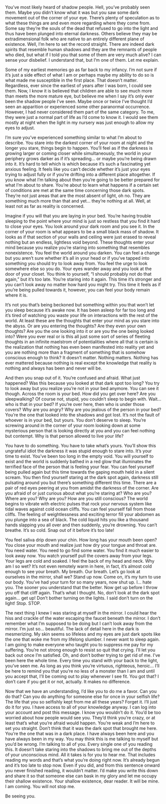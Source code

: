 You’ve most likely heard of shadow people. Hell, you’ve probably seen them. Maybe you didn’t know what it was but you saw some dark movement out of the corner of your eye. There’s plenty of speculation as to what these things are and even more regarding where they come from. Some say they’re the souls of the dead that refused to go into the light and thus have been plunged into eternal darkness. Others believe they may be extradimensional folk who are native to an entirely different plane of existence. Well, I’m here to set the record straight. There are indeed dark spirits that resemble human shadows and they are the remnants of people who died, but what if I told you that some of them are very much alive? I can sense your disbelief. I understand that, but I’m one of them. Let me explain.

Some of my earliest memories go as far back to my infancy. I’m not sure if it’s just a side effect of what I am or perhaps maybe my ability to do so is what made me susceptible in the first place. That doesn’t matter. Regardless, ever since the earliest of years after I was born, I could see them. Now, I know it is believed that children are able to see much more than meets the more mature eye, but believe me when I say it’s only ever been the shadow people I’ve seen. Maybe once or twice I’ve thought I’d seen an apparition or experienced some other paranormal occurrence. However, I had never considered them part of the same category. To me, they were just a normal part of life as I’d come to know it. I would see them mostly at night when the light in my nursery was just enough to allow my eyes to adjust.

I’m sure you’ve experienced something similar to what I’m about to describe. You stare into the darkest corner of your room at night and the longer you stare, things begin to happen. You’ll feel as if the darkness is growing larger or coming closer while simultaneously, the world in your periphery grows darker as if it’s spreading… or maybe you’re being drawn into it. It’s hard to tell which is which because it’s such a fascinating yet anxious feeling. It feels like you can’t decide whether it’s just your eyes trying to adjust fully or if you’re drifting into a different place altogether. If you know what I’m talking about then you’re going to be better prepared for what I’m about to share. You’re about to learn what happens if a certain set of conditions are met at the same time concerning those dark spots. They’re not just areas that are the most absent of light, oh no. They are something much more than that and yet… they’re nothing at all. Well, at least not as far as reality is concerned.

Imagine if you will that you are laying in your bed. You’re having trouble sleeping to the point where your mind is just so restless that you find it hard to close your eyes. You look around your dark room and you see it. In the corner of your room is what appears to be a small black mass of shadow. It looks as if that section of your walls and ceiling were just erased to reveal nothing but an endless, lightless void beyond. These thoughts enter your mind because you realize you’re staring into something that resembles nonexistence. You feel the world around you darken. You can feel a change but you aren’t sure whether it’s all in your head or if you’ve tapped into something you should try to look away from. You feel the urge to look somewhere else so you do. Your eyes wander away and you look at the door of your closet. You think to yourself, “I should probably not do that again,” but it’s too late. You’re staring into it again. This time it’s stronger and you can’t look away no matter how hard you might try. This time it feels as if you’re being pulled towards it, however, you can feel your body remain where it is.

It’s not you that’s being beckoned but something within you that won’t let you sleep because it’s awake now. It has been asleep for far too long and it’s tired of watching you waste your life on interactions with the rest of the world. At least these are the thoughts that enter your mind as you stare into the abyss. Or are you entering the thoughts? Are they even your own thoughts? Are you the one looking into it or are you the one being looked into? Were you ever real or is this all just some sort of series of fleeting thoughts in an infinite maelstrom of potentialities where all that is certain is the realization that nothing has even been manifested into reality yet and you are nothing more than a fragment of something that is somehow conscious enough to think? It doesn’t matter. Nothing matters. Nothing has ever mattered because nothing is real except the knowledge that reality is nothing and always has been and never will be.

And then you snap out of it. You’re confused and afraid. What just happened? Was this because you looked at that dark spot too long? You try to look away but you realize you’re not in your bed anymore. You can see it though. Across the room is your bed. How did you get over here? Are you sleepwalking? Of course not, stupid, you couldn’t sleep to begin with. Wait… who is that in your bed? If you’re over here, then who is under those covers? Why are you angry? Why are you jealous of the person in your bed? You’re the one that looked into the shadows and got lost. It’s not the fault of whoever is in your bed, but yours. You don’t deserve to sleep. You’re screwing around in the corner of your room looking down at some mysterious person that is looking directly at you and you can feel nothing but contempt. Why is that person allowed to live your life?

You have to do something. You have to take what’s yours. You’ll show this ungrateful idiot the darkness it was stupid enough to stare into. It’s your time to exist. You’ve been too long in the empty void. You will yourself to exist and the world is suddenly bathed in a red glow that illuminates the terrified face of the person that is feeling your fear. You can feel yourself being pulled again but this time towards the gaping mouth held in a silent scream. You then find yourself staring at the dark spot again, darkness still pulsating around you but there’s something different this time. There are a pair of red eyes peering at you from amidst the darkness of the corner. Are you afraid of or just curious about what you’re staring at? Who are you? Where are you? Why are you? How are you still conscious? The world begins to vibrate with electric pulses that rock your nervous system like tidal waves against cold ocean cliffs. You can feel yourself fall from those cliffs. The feeling of weightlessness and exciting terror fill your abdomen as you plunge into a sea of black. The cold liquid hits you like a thousand hands slapping you all over and then suddenly, you’re drowning. You can’t breathe. It’s so cold. Snap out of it before it’s too late!

You feel saliva drip down your chin. How long has your mouth been open? You close your mouth and realize just how dry your tongue and throat are. You need water. You need to go find some water. You find it much easier to look away now. You watch yourself pull the covers away from your legs. Your legs are cold and soaked. I feel the back of my head and neck. Why am I so wet? It’s not even remotely warm in here, in fact, it’s almost cold enough to see your breath. My breath. Our breath. Let’s go look at ourselves in the mirror, shall we? Stand up now. Come on, it’s my turn to use our body. You’ve had your turn for so many years, now shut up. I… hate you. The sooner you understand that the better. Now get up before I throw you off that cliff again. That’s what I thought. No, don’t look at the dark spot again… get up! Don’t bother turning on the lights. I said don’t turn on the light! Stop. STOP.

The next thing I knew I was staring at myself in the mirror. I could hear the hiss and crackle of the water escaping the faucet beneath the mirror. I don’t remember what I’m supposed to be doing but I can’t look away from the mirror. I’m just so… beautiful. The lack of detail here in the dark is mesmerizing. My skin seems so lifeless and my eyes are just dark spots like the one that woke me from my lifelong slumber. I never want to sleep again. I am going to make everyone who taught you to suppress me pay for my suffering. You’re not strong enough to resist so quit that crying. I’ll let you back out once I’m satisfied. Oh, and don’t bother trying to get rid of me. I’ve been here the whole time. Every time you stand with your back to the light, you’ve seen me. As long as you think you’re virtuous, righteous, heroic… I’ll be here to remind you that you’re no less of a monster than I am and until you accept that, I’ll be coming out to play whenever I see fit. You got that? I don’t care if you get it or not, actually. It makes no difference.

Now that we have an understanding, I’d like you to do me a favor. Can you do that? Can you do anything for someone else for once in your selfish life? The life that you so selfishly kept from me all these years? Forget it. I’ll just do it for you. I have access to all of your knowledge anyway. I can log into your account and post this message. I know you wouldn’t do it. You’d be too worried about how people would see you. They’d think you’re crazy, or at least that’s what you’re afraid would happen. You’re weak and I’m here to set you straight. Don’t think that it was the dark spot that brought me here. You’re the one that was in a dark place. I have always been here and you have always been in my way. You may think this is me talking to myself but you’d be wrong. I’m talking to all of you. Every single one of you reading this. It doesn’t take staring into the shadows to bring me out of the depths of your unconscious mind. All it takes is for you to hear me. That includes reading my words and that’s what you’re doing right now. It’s already begun and it’s too late to stop now. Even if you did, and from this sentence onward you never finished reading, it wouldn’t matter. I’d make you write this down and share it so that someone else can bask in my glory and let me occupy their shallow existence. Your shallow existence, dear reader. It will be mine. I am coming. You will not stop me.

Be seeing you.